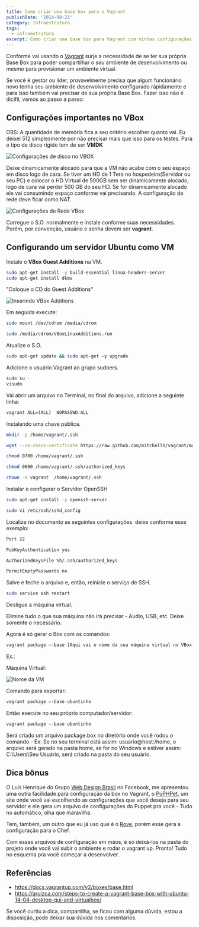 ```yaml
---
title: Como criar uma base box para o Vagrant
publishDate: '2014-08-21'
category: Infraestrutura
tags:
  - infraestrutura
excerpt: Como criar uma base box para Vagrant com minhas configurações?
---
```


Conforme vai usando o [Vagrant](/tags/Vagrant/) surje a necessidade de se ter sua própria Base Box para poder compartilhar o _seu_ ambiente de desenvolvimento ou mesmo para provisionar um ambiente virtual.

Se você é gestor ou líder, provavelmente precisa que algum funcionário novo tenha seu ambiente de desenvolvimento configurado rápidamente e para isso também vai precisar de sua própria Base Box.
Fazer isso não é dicífil, vamos ao passo a passo:

## <a name='ConfiguraesimportantesnoVBox'></a>Configurações importantes no VBox

OBS: A quantidade de memória fica a seu critério escolher quanto vai. Eu deixei 512 simplesmente por não precisar mais que isso para os testes.
Para o tipo de disco rígido tem de ser **VMDK**

![Configurações de disco no VBOX](~/assets/images/posts/disco-virtualbox-vagrant.png)

Deixe dinamicamente alocado para que a VM não acabe com o seu espaço em disco logo de cara. Se tiver um HD de 1 Tera no hospedeiro(Servidor ou seu PC) e colocar o HD Virtual de 500GB sem ser dinamicamente alocado, logo de cara vai perder 500 GB do seu HD. Se for dinamicamente alocado ele vai consumindo espaço conforme vai precisando.
A configuração de rede deve ficar como NAT.

![Configurações de Rede VBox](~/assets/images/posts/rede-virtualbox-vagrant.png)

Carregue o S.O. normalmente e instale conforme suas necessidades. Porém, por convenção, usuário e senha devem ser **vagrant**.

## <a name='ConfigurandoumservidorUbuntucomoVM'></a>Configurando um servidor Ubuntu como VM

Instale o **VBox Guest Additions** na VM.

```sh
sudo apt-get install -y build-essential linux-headers-server
sudo apt-get install dkms
```

"Coloque o CD do Guest Additions"

![Inserindo VBox Additions](~/assets/images/posts/guest-additions-vagrant.png)

Em seguida execute:

```sh
sudo mount /dev/cdrom /media/cdrom

sudo /media/cdrom/VBoxLinuxAdditions.run
```

Atualize o S.O.

```sh
sudo apt-get update && sudo apt-get –y upgrade
```

Adicione o usuário Vagrant ao grupo sudoers.

```sh
sudo su -
visudo
```

Vai abrir um arquivo no Terminal, no final do arquivo, adicione a seguinte linha:

```sh
vagrant ALL=(ALL)  NOPASSWD:ALL
```

Instalando uma chave pública.

```sh
mkdir -p /home/vagrant/.ssh

wget --no-check-certificate https://raw.github.com/mitchellh/vagrant/master/keys/vagrant.pub -O /home/vagrant/.ssh/authorized_keys

chmod 0700 /home/vagrant/.ssh

chmod 0600 /home/vagrant/.ssh/authorized_keys

chown -R vagrant  /home/vagrant/.ssh
```

Instalar e configurar o Servidor OpenSSH

```sh
sudo apt-get install -y openssh-server

sudo vi /etc/ssh/sshd_config
```

Localize no documento as seguintes configurações  deixe conforme esse exemplo:

```sh
Port 22

PubKeyAuthentication yes

AuthorizedKeysFile %h/.ssh/authorized_keys

PermitEmptyPasswords no
```

Salve e feche o arquivo e, então, reinicie o serviço de SSH.

```sh
sudo service ssh restart
```

Desligue a máquina virtual.

Elimine tudo o que sua máquina não irá precisar - Audio, USB, etc. Deixe somente o necessário.

Agora é só gerar o Box com os comandos:

```sh
vagrant package –-base [Aqui vai o nome da sua máquina virtual no VBox]
```

Ex.:

Máquina Virtual:

![Nome da VM](~/assets/images/posts/nome-base-box-vagrant.png)

Comando para exportar:

```sh
vagrant package –-base ubuntinho
```

Então execute no seu próprio computador/servidor:

```sh
vagrant package –-base ubuntinho
```

Será criado um arquivo package.box no diretório onde você rodou o comando - Ex: Se no seu terminal está assim: usuario@host:/home, o arquivo será gerado na pasta home, se for no Windows e estiver assim: C:\Users\Seu Usuário, será criado na pasta do seu usuário.

## <a name='Dicabnus'></a>Dica bônus

O Luís Henrique do Grupo [Web Design Brasil](https://www.facebook.com/groups/WebDesignBR/ 'Grupo Web Design Brasil') no Facebook, me apresentou uma outra facilidade para configuração da box no Vagrant, o [PuPHPet](https://puphpet.com/ 'PuPHPet'), um site onde você vai escolhendo as configurações que você deseja para seu servidor e ele gera um arquivo de configurações do Puppet pra você - Tudo no automático, olha que maravilha.

Tem, também, um outro que eu já uso que é o [Rove](https://rove.io/ 'Rove.io'), porém esse gera a configuração para o Chef.

Com esses arquivos de configuração em mãos, é só deixá-los na pasta do projeto onde você vai subir o ambiente e rodar o vagrant up. Pronto! Tudo no esquema pra você começar a desenvolver.

## <a name='Referncias'></a>Referências

- <https://docs.vagrantup.com/v2/boxes/base.html>
- <https://aruizca.com/steps-to-create-a-vagrant-base-box-with-ubuntu-14-04-desktop-gui-and-virtualbox/>

Se você curtiu a dica, compartilha, se ficou com alguma dúvida, estou a disposição, pode deixar sua dúvida nos comentários.
